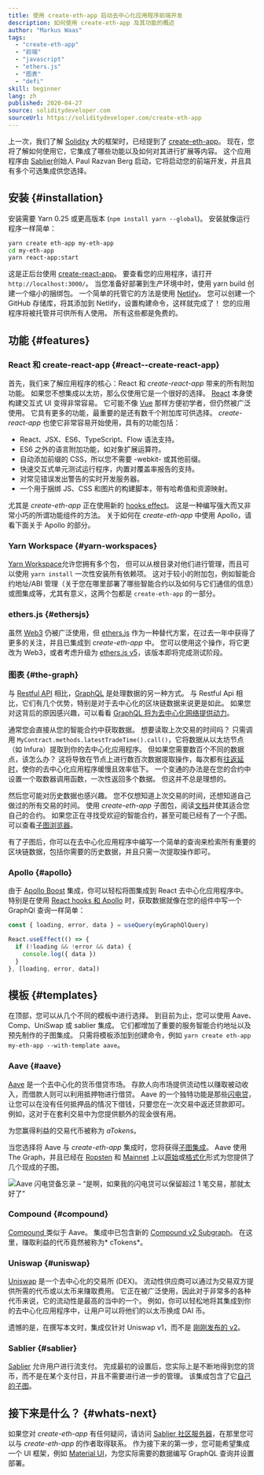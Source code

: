 ```yaml
---
title: 使用 create-eth-app 启动去中心化应用程序前端开发
description: 如何使用 create-eth-app 及其功能的概述
author: "Markus Waas"
tags:
  - "create-eth-app"
  - "前端"
  - "javascript"
  - "ethers.js"
  - "图表"
  - "defi"
skill: beginner
lang: zh
published: 2020-04-27
source: soliditydeveloper.com
sourceUrl: https://soliditydeveloper.com/create-eth-app
---
```


上一次，我们了解 [Solidity](https://soliditydeveloper.com/solidity-overview-2020) 大的框架时，已经提到了 [create-eth-app](https://github.com/PaulRBerg/create-eth-app)。 现在，您将了解如何使用它，它集成了哪些功能以及如何对其进行扩展等内容。 这个应用程序由 [Sablier](http://sablier.finance/)创始人 Paul Razvan Berg 启动，它将启动您的前端开发，并且具有多个可选集成供您选择。

## 安装 {#installation}

安装需要 Yarn 0.25 或更高版本 (`npm install yarn --global`)。 安装就像运行程序一样简单：

```bash
yarn create eth-app my-eth-app
cd my-eth-app
yarn react-app:start
```

这是正后台使用 [create-react-app](https://github.com/facebook/create-react-app)。 要查看您的应用程序，请打开 `http://localhost:3000/`。 当您准备好部署到生产环境中时，使用 yarn build 创建一个缩小的捆绑包。 一个简单的托管它的方法是使用 [ Netlify](https://www.netlify.com/)。 您可以创建一个 GitHub 存储库，将其添加到 Netlify，设置构建命令，这样就完成了！ 您的应用程序将被托管并可供所有人使用。 所有这些都是免费的。

## 功能 {#features}

### React 和 create-react-app {#react--create-react-app}

首先，我们来了解应用程序的核心：React 和 _create-react-app_ 带来的所有附加功能。 如果您不想集成以太坊，那么仅使用它是一个很好的选择。 [React](https://reactjs.org/) 本身使构建交互式 UI 变得非常容易。 它可能不像 [Vue](https://vuejs.org/) 那样方便初学者，但仍然被广泛使用。 它具有更多的功能，最重要的是还有数千个附加库可供选择。 _create-react-app_ 也使它非常容易开始使用，具有的功能包括：

- React、JSX、ES6、TypeScript、Flow 语法支持。
- ES6 之外的语言附加功能，如对象扩展运算符。
- 自动添加前缀的 CSS，所以您不需要 -webkit- 或其他前缀。
- 快速交互式单元测试运行程序，内置对覆盖率报告的支持。
- 对常见错误发出警告的实时开发服务器。
- 一个用于捆绑 JS、CSS 和图片的构建脚本，带有哈希值和资源映射。

尤其是 _create-eth-app_ 正在使用新的 [hooks effect](https://reactjs.org/docs/hooks-effect.html)。 这是一种编写强大而又非常小巧的所谓功能组件的方法。 关于如何在 _create-eth-app_ 中使用 Apollo，请看下面关于 Apollo 的部分。

### Yarn Workspace {#yarn-workspaces}

[Yarn Workspace](https://classic.yarnpkg.com/en/docs/workspaces/)允许您拥有多个包， 但可以从根目录对他们进行管理，而且可以使用 `yarn install` 一次性安装所有依赖项。 这对于较小的附加包，例如智能合约地址/ABI 管理（关于您在哪里部署了哪些智能合约以及如何与它们通信的信息）或图集成等，尤其有意义，这两个包都是 `create-eth-app` 的一部分。

### ethers.js {#ethersjs}

虽然 [Web3](https://docs.web3js.org/) 仍被广泛使用，但 [ethers.js](https://docs.ethers.io/) 作为一种替代方案，在过去一年中获得了更多的关注，并且已集成到 _create-eth-app_ 中。 您可以使用这个操作，将它更改为 Web3，或者考虑升级为 [ethers.js v5](https://docs-beta.ethers.io/)，该版本即将完成测试阶段。

### 图表 {#the-graph}

与 [Restful API](https://restfulapi.net/) 相比，[GraphQL](https://graphql.org/) 是处理数据的另一种方式。 与 Restful Api 相比，它们有几个优势，特别是对于去中心化的区块链数据来说更是如此。 如果您对这背后的原因感兴趣，可以看看 [GraphQL 将为去中心化网络提供动力](https://medium.com/graphprotocol/graphql-will-power-the-decentralized-web-d7443a69c69a)。

通常您会直接从您的智能合约中获取数据。 想要读取上次交易的时间吗？ 只需调用 `MyContract.methods.latestTradeTime().call()`，它将数据从以太坊节点（如 Infura）提取到你的去中心化应用程序。 但如果您需要数百个不同的数据点，该怎么办？ 这将导致在节点上进行数百次数据提取操作，每次都有[往返延时](https://wikipedia.org/wiki/Round-trip_delay_time)，使你的去中心化应用程序缓慢且效率低下。 一个变通的办法是在您的合约中设置一个取数器调用函数，一次性返回多个数据。 但这并不总是理想的。

然后您可能对历史数据也感兴趣。 您不仅想知道上次交易的时间，还想知道自己做过的所有交易的时间。 使用 _create-eth-app_ 子图包，阅读[文档](https://thegraph.com/docs/define-a-subgraph)并使其适合您自己的合约。 如果您正在寻找受欢迎的智能合约，甚至可能已经有了一个子图。 可以查看[子图浏览器](https://thegraph.com/explorer/)。

有了子图后，你可以在去中心化应用程序中编写一个简单的查询来检索所有重要的区块链数据，包括你需要的历史数据，并且只需一次提取操作即可。

### Apollo {#apollo}

由于 [Apollo Boost](https://www.apollographql.com/docs/react/get-started/) 集成，你可以轻松将图集成到 React 去中心化应用程序中。 特别是在使用 [React hooks 和 Apollo](https://www.apollographql.com/blog/apollo-client-now-with-react-hooks-676d116eeae2) 时，获取数据就像在您的组件中写一个 GraphQl 查询一样简单：

```js
const { loading, error, data } = useQuery(myGraphQlQuery)

React.useEffect(() => {
  if (!loading && !error && data) {
    console.log({ data })
  }
}, [loading, error, data])
```

## 模板 {#templates}

在顶部，您可以从几个不同的模板中进行选择。 到目前为止，您可以使用 Aave、Comp、UniSwap 或 sablier 集成。 它们都增加了重要的服务智能合约地址以及预先制作的子图集成。 只需将模板添加到创建命令，例如 `yarn create eth-app my-eth-app --with-template aave`。

### Aave {#aave}

[Aave](https://aave.com/) 是一个去中心化的货币借贷市场。 存款人向市场提供流动性以赚取被动收入，而借款人则可以利用抵押物进行借贷。 Aave 的一个独特功能是那些[闪电贷](https://docs.aave.com/developers/guides/flash-loans)，让您可以在没有任何抵押品的情况下借钱，只要您在一次交易中返还贷款即可。 例如，这对于在套利交易中为您提供额外的现金很有用。

为您赢得利益的交易代币被称为 _aTokens_。

当您选择将 Aave 与 _create-eth-app_ 集成时，您将获得[子图集成](https://docs.aave.com/developers/getting-started/using-graphql)。 Aave 使用 The Graph，并且已经在 [Ropsten](https://thegraph.com/explorer/subgraph/aave/protocol-ropsten) 和 [Mainnet](https://thegraph.com/explorer/subgraph/aave/protocol) 上以[原始](https://thegraph.com/explorer/subgraph/aave/protocol-raw)或[格式化](https://thegraph.com/explorer/subgraph/aave/protocol)形式为您提供了几个现成的子图。

![Aave 闪电贷备忘录 – “是啊，如果我的闪电贷可以保留超过 1 笔交易，那就太好了”](./flashloan-meme.png)

### Compound {#compound}

[ Compound ](https://compound.finance/) 类似于 Aave。 集成中已包含新的 [Compound v2 Subgraph](https://medium.com/graphprotocol/https-medium-com-graphprotocol-compound-v2-subgraph-highlight-a5f38f094195)。 在这里，赚取利益的代币竟然被称为* cTokens*。

### Uniswap {#uniswap}

[Uniswap](https://uniswap.exchange/) 是一个去中心化的交易所 (DEX)。 流动性供应商可以通过为交易双方提供所需的代币或以太币来赚取费用。 它正在被广泛使用，因此对于非常多的各种代币来说，它的流动性是最高的当中的一个。 例如，你可以轻松地将其集成到你的去中心化应用程序中，让用户可以将他们的以太币换成 DAI 币。

遗憾的是，在撰写本文时，集成仅针对 Uniswap v1，而不是 [刚刚发布的 v2](https://uniswap.org/blog/uniswap-v2/)。

### Sablier {#sablier}

[Sablier](https://sablier.finance/) 允许用户进行流支付。 完成最初的设置后，您实际上是不断地得到您的货币，而不是在某个支付日，并且不需要进行进一步的管理。 该集成包含了它[自己的子图](https://thegraph.com/explorer/subgraph/sablierhq/sablier)。

## 接下来是什么？ {#whats-next}

如果您对 _create-eth-app_ 有任何疑问，请访问 [Sablier 社区服务器](https://discord.gg/bsS8T47)，在那里您可以与 _create-eth-app_ 的作者取得联系。 作为接下来的第一步，您可能希望集成一个 UI 框架，例如 [Material UI](https://material-ui.com/)，为您实际需要的数据编写 GraphQL 查询并设置部署。
